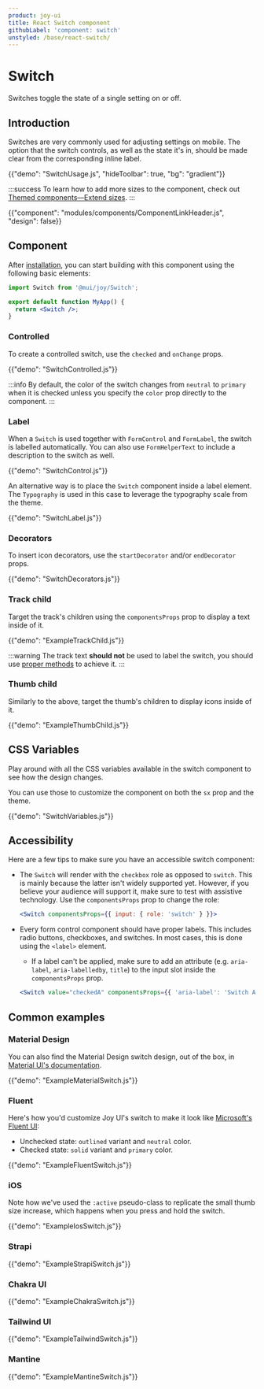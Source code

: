 ```yaml
---
product: joy-ui
title: React Switch component
githubLabel: 'component: switch'
unstyled: /base/react-switch/
---
```


# Switch

<p class="description">Switches toggle the state of a single setting on or off.</p>

## Introduction

Switches are very commonly used for adjusting settings on mobile.
The option that the switch controls, as well as the state it's in,
should be made clear from the corresponding inline label.

{{"demo": "SwitchUsage.js", "hideToolbar": true, "bg": "gradient"}}

:::success
To learn how to add more sizes to the component, check out [Themed components—Extend sizes](/joy-ui/customization/themed-components/#extend-sizes).
:::

{{"component": "modules/components/ComponentLinkHeader.js", "design": false}}

## Component

After [installation](/joy-ui/getting-started/installation/), you can start building with this component using the following basic elements:

```jsx
import Switch from '@mui/joy/Switch';

export default function MyApp() {
  return <Switch />;
}
```

### Controlled

To create a controlled switch, use the `checked` and `onChange` props.

{{"demo": "SwitchControlled.js"}}

:::info
By default, the color of the switch changes from `neutral` to `primary` when it is checked unless you specify the `color` prop directly to the component.
:::

### Label

When a `Switch` is used together with `FormControl` and `FormLabel`, the switch is labelled automatically. You can also use `FormHelperText` to include a description to the switch as well.

{{"demo": "SwitchControl.js"}}

An alternative way is to place the `Switch` component inside a label element. The `Typography` is used in this case to leverage the typography scale from the theme.

{{"demo": "SwitchLabel.js"}}

### Decorators

To insert icon decorators, use the `startDecorator` and/or `endDecorator` props.

{{"demo": "SwitchDecorators.js"}}

### Track child

Target the track's children using the `componentsProps` prop to display a text inside of it.

{{"demo": "ExampleTrackChild.js"}}

:::warning
The track text **should not** be used to label the switch, you should use [proper methods](#label) to achieve it.
:::

### Thumb child

Similarly to the above, target the thumb's children to display icons inside of it.

{{"demo": "ExampleThumbChild.js"}}

## CSS Variables

Play around with all the CSS variables available in the switch component to see how the design changes.

You can use those to customize the component on both the `sx` prop and the theme.

{{"demo": "SwitchVariables.js"}}

## Accessibility

Here are a few tips to make sure you have an accessible switch component:

- The `Switch` will render with the `checkbox` role as opposed to `switch`.
  This is mainly because the latter isn't widely supported yet.
  However, if you believe your audience will support it, make sure to test with assistive technology.
  Use the `componentsProps` prop to change the role:

  ```jsx
  <Switch componentsProps={{ input: { role: 'switch' } }}>
  ```

- Every form control component should have proper labels.
  This includes radio buttons, checkboxes, and switches.
  In most cases, this is done using the `<label>` element.
  - If a label can't be applied, make sure to add an attribute (e.g. `aria-label`, `aria-labelledby`, `title`) to the input slot inside the `componentsProps` prop.
  ```jsx
  <Switch value="checkedA" componentsProps={{ 'aria-label': 'Switch A' }} />
  ```

## Common examples

### Material Design

You can also find the Material Design switch design, out of the box, in [Material UI's documentation](/material-ui/react-switch/).

{{"demo": "ExampleMaterialSwitch.js"}}

### Fluent

Here's how you'd customize Joy UI's switch to make it look like [Microsoft's Fluent UI](https://developer.microsoft.com/en-us/fluentui#/controls/web/toggle):

- Unchecked state: `outlined` variant and `neutral` color.
- Checked state: `solid` variant and `primary` color.

{{"demo": "ExampleFluentSwitch.js"}}

### iOS

Note how we've used the `:active` pseudo-class to replicate the small thumb size increase, which happens when you press and hold the switch.

{{"demo": "ExampleIosSwitch.js"}}

### Strapi

{{"demo": "ExampleStrapiSwitch.js"}}

### Chakra UI

{{"demo": "ExampleChakraSwitch.js"}}

### Tailwind UI

{{"demo": "ExampleTailwindSwitch.js"}}

### Mantine

{{"demo": "ExampleMantineSwitch.js"}}
